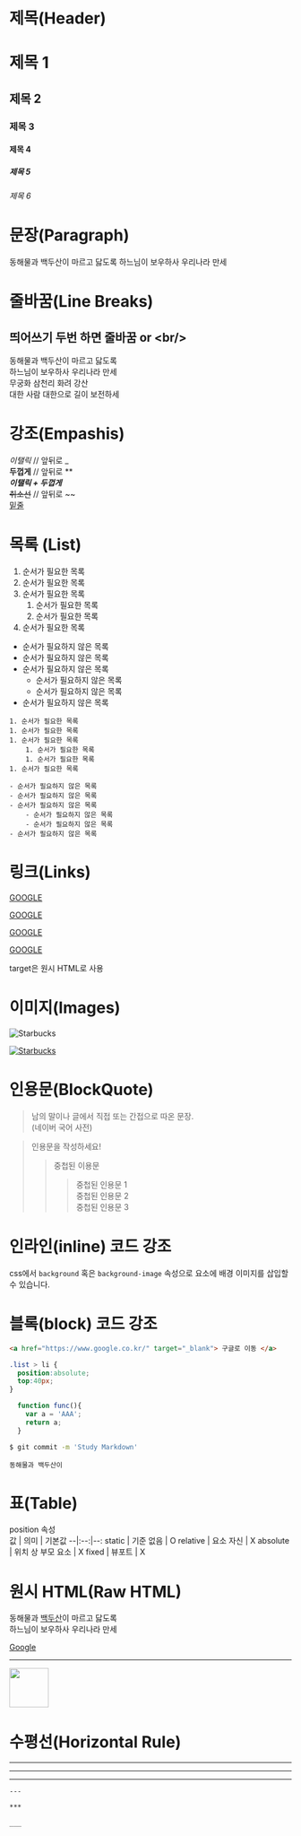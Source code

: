 # 제목(Header)

# 제목 1
## 제목 2
### 제목 3
#### 제목 4
##### 제목 5
###### 제목 6

# 문장(Paragraph)

동해물과 백두산이 마르고 닳도록
하느님이 보우하사 우리나라 만세

# 줄바꿈(Line Breaks)
## 띄어쓰기 두번 하면 줄바꿈 or &lt;br/>
동해물과 백두산이 마르고 닳도록  
하느님이 보우하사 우리나라 만세  
무궁화 삼천리 화려 강산<br/>
대한 사람 대한으로 길이 보전하세

# 강조(Empashis)

_이탤릭_  // 앞뒤로 _  
**두껍게** // 앞뒤로 **  
**_이탤릭 + 두껍게_**  
~~취소선~~  // 앞뒤로 ~~  
<u>밑줄</u>

# 목록 (List)

1. 순서가 필요한 목록
1. 순서가 필요한 목록
1. 순서가 필요한 목록
    1. 순서가 필요한 목록
    1. 순서가 필요한 목록
1. 순서가 필요한 목록

- 순서가 필요하지 않은 목록
- 순서가 필요하지 않은 목록
- 순서가 필요하지 않은 목록
    - 순서가 필요하지 않은 목록
    - 순서가 필요하지 않은 목록
- 순서가 필요하지 않은 목록
```
1. 순서가 필요한 목록
1. 순서가 필요한 목록
1. 순서가 필요한 목록
    1. 순서가 필요한 목록
    1. 순서가 필요한 목록
1. 순서가 필요한 목록

- 순서가 필요하지 않은 목록
- 순서가 필요하지 않은 목록
- 순서가 필요하지 않은 목록
    - 순서가 필요하지 않은 목록
    - 순서가 필요하지 않은 목록
- 순서가 필요하지 않은 목록
```

# 링크(Links)

<a href="https://google.com">GOOGLE </a>

[GOOGLE](https://google.com)

<a href="https://google.com" title="Naver로 이동" >GOOGLE </a>

[GOOGLE](https://google.com "Google로 이동")

target은 원시 HTML로 사용

# 이미지(Images)

![Starbucks](https://confident-hoover-5f75a6.netlify.app/images/starbucks_logo.png)

[![Starbucks](https://confident-hoover-5f75a6.netlify.app/images/starbucks_logo.png)](https://confident-hoover-5f75a6.netlify.app)

# 인용문(BlockQuote)

> 남의 말이나 글에서 직접 또는 간접으로 따온 문장.  
> (네이버 국어 사전)

> 인용문을 작성하세요!
>> 중첩된 이용문
>>> 중첩된 인용문 1  
>>> 중첩된 인용문 2  
>>> 중첩된 인용문 3

# 인라인(inline) 코드 강조

css에서 `background` 혹은
`background-image` 속성으로 요소에 배경 이미지를 삽입할 수 있습니다.

# 블록(block) 코드 강조

```html
<a href="https://www.google.co.kr/" target="_blank"> 구글로 이동 </a>
```

``` css
.list > li {
  position:absolute;
  top:40px;
}
```

```javascript
  function func(){
    var a = 'AAA';
    return a;
  }
```

```bash
$ git commit -m 'Study Markdown'
```

```plaintext
동해물과 백두산이
```

# 표(Table)
position 속성  
값 | 의미 | 기본값
--|:--:|--:
static | 기준 없음 | O
relative | 요소 자신 | X
absolute | 위치 상 부모 요소 | X
fixed | 뷰포트 | X

# 원시 HTML(Raw HTML)

동해물과 <u>백두산</u>이 마르고 닳도록<br>
하느님이 보우하사 우리나라 만세

<a href="https://google.com" title="구글로 이동" target="_blank">Google</a>

___

<img width="70" src="https://confident-hoover-5f75a6.netlify.app/images/starbucks_logo.png">

# 수평선(Horizontal Rule)

---

***

___
```
---

***

___
```